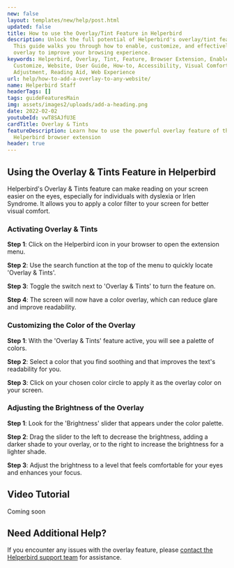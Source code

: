 ```yaml
---
new: false
layout: templates/new/help/post.html
updated: false
title: How to use the Overlay/Tint Feature in Helperbird
description: Unlock the full potential of Helperbird's overlay/tint feature.
  This guide walks you through how to enable, customize, and effectively use the
  overlay to improve your browsing experience.
keywords: Helperbird, Overlay, Tint, Feature, Browser Extension, Enable,
  Customize, Website, User Guide, How-to, Accessibility, Visual Comfort, Screen
  Adjustment, Reading Aid, Web Experience
url: help/how-to-add-a-overlay-to-any-website/
name: Helperbird Staff
headerTags: []
tags: guideFeaturesMain
img: assets/images2/uploads/add-a-heading.png
date: 2022-02-02
youtubeId: vwT8SAJfU3E
cardTitle: Overlay & Tints
featureDescription: Learn how to use the powerful overlay feature of the
  Helperbird browser extension
header: true
---
```


## Using the Overlay & Tints Feature in Helperbird

Helperbird's Overlay & Tints feature can make reading on your screen easier on the eyes, especially for individuals with dyslexia or Irlen Syndrome. It allows you to apply a color filter to your screen for better visual comfort.

### Activating Overlay & Tints

**Step 1**: Click on the Helperbird icon in your browser to open the extension menu.

**Step 2**: Use the search function at the top of the menu to quickly locate 'Overlay & Tints'.

**Step 3**: Toggle the switch next to 'Overlay & Tints' to turn the feature on.

**Step 4**: The screen will now have a color overlay, which can reduce glare and improve readability.

### Customizing the Color of the Overlay

**Step 1**: With the 'Overlay & Tints' feature active, you will see a palette of colors.

**Step 2**: Select a color that you find soothing and that improves the text's readability for you.

**Step 3**: Click on your chosen color circle to apply it as the overlay color on your screen.

### Adjusting the Brightness of the Overlay

**Step 1**: Look for the 'Brightness' slider that appears under the color palette.

**Step 2**: Drag the slider to the left to decrease the brightness, adding a darker shade to your overlay, or to the right to increase the brightness for a lighter shade.

**Step 3**: Adjust the brightness to a level that feels comfortable for your eyes and enhances your focus.


## Video Tutorial

Coming soon

## Need Additional Help?
If you encounter any issues with the overlay feature, please [contact the Helperbird support team](/support) for assistance.
